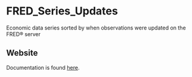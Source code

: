 # FRED_Series_Updates
Economic data series sorted by when observations were updated on the FRED® server

## Website
Documentation is found [here](https://fred.stlouisfed.org/docs/api/fred/series_updates.html).
